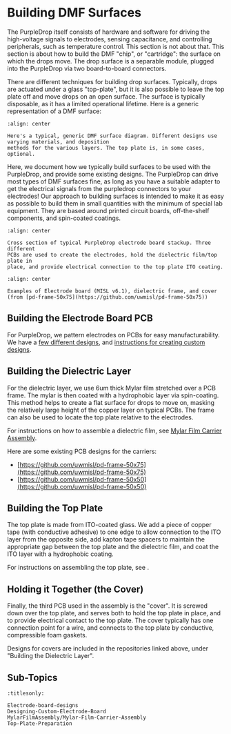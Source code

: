 

Building DMF Surfaces
=====================

The PurpleDrop itself consists of hardware and software for driving the high-voltage 
signals to electrodes, sensing capacitance, and controlling peripherals, such
as temperature control. This section is not about that. This section
is about how to build the DMF "chip", or "cartridge": the surface on which the drops
move. The drop surface is a separable module, plugged into the PurpleDrop via two
board-to-board connectors. 

There are different techniques for building drop surfaces. Typically, drops are
actuated under a glass "top-plate", but it is also possible to leave the top
plate off and move drops on an open surface. The surface is typically disposable,
as it has a limited operational lifetime. Here is a generic representation
of a DMF surface: 

```{figure} images/DMF_surface.png
:align: center

Here's a typical, generic DMF surface diagram. Different designs use varying materials, and deposition
methods for the various layers. The top plate is, in some cases, optional.
```

Here, we document how we typically build surfaces to be used with the PurpleDrop,
and provide some existing designs. The PurpleDrop can drive most types of DMF
surfaces fine, as long as you have a suitable adapter to get the electrical
signals from the purpledrop connectors to your electrodes! Our approach to
building surfaces is intended to make it as easy as possible to build them in
small quantities with the minimum of special lab equipment. They are based
around printed circuit boards, off-the-shelf components, and spin-coated coatings.

```{figure} images/purpledrop_frame_stackup.png
:align: center

Cross section of typical PurpleDrop electrode board stackup. Three different
PCBs are used to create the electrodes, hold the dielectric film/top plate in
place, and provide electrical connection to the top plate ITO coating.
```

```{figure} images/frame_collage.jpg
:align: center

Examples of Electrode board (MISL v6.1), dielectric frame, and cover (from [pd-frame-50x75](https://github.com/uwmisl/pd-frame-50x75))
```


Building the Electrode Board PCB
--------------------------------

For PurpleDrop, we pattern electrodes on PCBs for easy manufacturability. We
have a [few different designs](Electrode-board-designs), and 
[instructions for creating custom designs](Designing-Custom-Electrode-Board).

Building the Dielectric Layer
-----------------------------

For the dielectric layer, we use 6um thick Mylar film stretched over a PCB
frame. The mylar is then coated with a hydrophobic layer via spin-coating.
This method helps to create a flat surface for drops to move on, masking
the relatively large height of the copper layer on typical PCBs. The frame
can also be used to locate the top plate relative to the electrodes.

For instructions on how to assemble a dielectric film, see 
[Mylar Film Carrier Assembly](MylarFilmAssembly/Mylar-Film-Carrier-Assembly).

Here are some existing PCB designs for the carriers: 

- [https://github.com/uwmisl/pd-frame-50x75](https://github.com/uwmisl/pd-frame-50x75)
- [https://github.com/uwmisl/pd-frame-50x50](https://github.com/uwmisl/pd-frame-50x50)

Building the Top Plate
----------------------

The top plate is made from ITO-coated glass. We add a piece of copper tape 
(with conductive adhesive) to one edge to allow connection to the ITO layer
from the opposite side, add kapton tape spacers to maintain the appropriate 
gap between the top plate and the dielectric film, and coat the ITO layer
with a hydrophobic coating. 

For instructions on assembling the top plate, see [](Top-Plate-Preparation).

Holding it Together (the Cover)
-------------------------------

Finally, the third PCB used in the assembly is the "cover". It is screwed
down over the top plate, and serves both to hold the top plate in place, and
to provide electrical contact to the top plate. The cover typically has one
connection point for a wire, and connects to the top plate by conductive,
compressible foam gaskets.

Designs for covers are included in the repositories linked above, under
"Building the Dielectric Layer".

Sub-Topics
----------

```{toctree}
:titlesonly:

Electrode-board-designs
Designing-Custom-Electrode-Board
MylarFilmAssembly/Mylar-Film-Carrier-Assembly
Top-Plate-Preparation
```